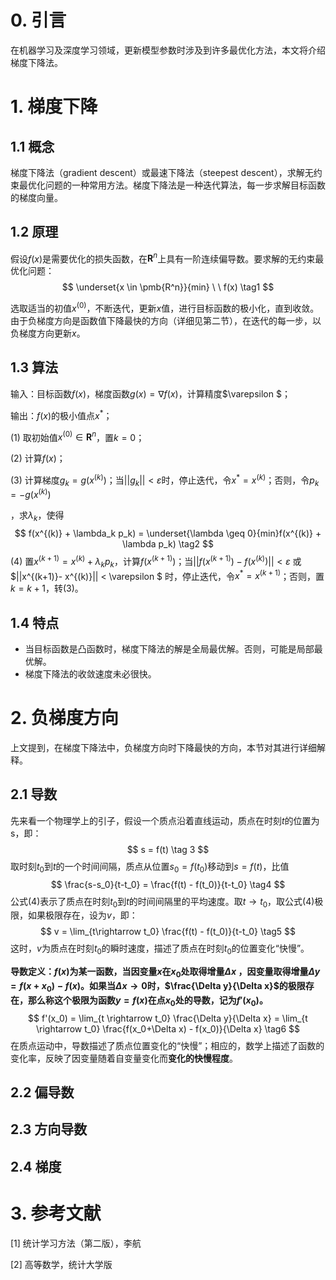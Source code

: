 # 0. 引言

在机器学习及深度学习领域，更新模型参数时涉及到许多最优化方法，本文将介绍梯度下降法。

# 1. 梯度下降

## 1.1 概念

梯度下降法（gradient descent）或最速下降法（steepest descent），求解无约束最优化问题的一种常用方法。梯度下降法是一种迭代算法，每一步求解目标函数的梯度向量。

## 1.2 原理

假设$f(x)$是需要优化的损失函数，在$\pmb{R}^n$上具有一阶连续偏导数。要求解的无约束最优化问题：
$$
\underset{x \in \pmb{R^n}}{min} \ \    f(x) \tag1
$$

选取适当的初值$x^{(0)}$，不断迭代，更新$x$值，进行目标函数的极小化，直到收敛。由于负梯度方向是函数值下降最快的方向（详细见第二节），在迭代的每一步，以负梯度方向更新$x$。

## 1.3 算法

输入：目标函数$f(x)$，梯度函数$g(x) = \nabla f(x)$，计算精度$\varepsilon $；

输出：$f(x)$的极小值点$x^*$；

(1) 取初始值$x^{(0)} \in \pmb R^n$，置$k=0$；

(2) 计算$f(x)$；

(3) 计算梯度$g_k = g(x^{(k)})$；当$||g_k|| < \varepsilon$时，停止迭代，令$x^* = x^{(k)}$；否则，令$p_k = -g(x^{(k)})$

，求$\lambda_k$，使得
$$
f(x^{(k)} + \lambda_k p_k) = \underset{\lambda \geq 0}{min}f(x^{(k)} + \lambda p_k)  \tag2
$$
(4) 置$x^{(k+1)} = x^{(k)} + \lambda_k p_k$，计算$f(x^{(k+1)})$；当$||f(x^{(k+1)})- f(x^{(k)})|| < \varepsilon$ 或$||x^{(k+1)}- x^{(k)}|| < \varepsilon $ 时，停止迭代，令$x^* = x^{(k+1)}$；否则，置$k = k + 1$，转(3)。

## 1.4 特点

* 当目标函数是凸函数时，梯度下降法的解是全局最优解。否则，可能是局部最优解。
* 梯度下降法的收敛速度未必很快。

# 2. 负梯度方向

上文提到，在梯度下降法中，负梯度方向时下降最快的方向，本节对其进行详细解释。

## 2.1 导数

先来看一个物理学上的引子，假设一个质点沿着直线运动，质点在时刻$t$的位置为s，即：
$$
s  = f(t) \tag 3
$$
取时刻$t_0$到$t$的一个时间间隔，质点从位置$s_0 = f(t_0)$移动到$s = f(t)$，比值
$$
\frac{s-s_0}{t-t_0} = \frac{f(t) - f(t_0)}{t-t_0} \tag4
$$
公式(4)表示了质点在时刻$t_0$到$t$的时间间隔里的平均速度。取$t \rightarrow t_0$，取公式(4)极限，如果极限存在，设为$v$，即：
$$
v = \lim_{t\rightarrow t_0}  \frac{f(t) - f(t_0)}{t-t_0} \tag5
$$
这时，$v$为质点在时刻$t_0$的瞬时速度，描述了质点在时刻$t_0$的位置变化“快慢”。



**导数定义：$f(x)$为某一函数，当因变量$x$在$x_0$处取得增量$\Delta x$ ，因变量取得增量$\Delta y = f(x+x_0) - f(x)$。如果当$\Delta x \rightarrow 0$时，$\frac{\Delta y}{\Delta x}$的极限存在，那么称这个极限为函数$y = f(x)$在点$x_0$处的导数，记为$f'(x_0)$。**
$$
f'(x_0) = \lim_{t \rightarrow t_0} \frac{\Delta y}{\Delta x} = \lim_{t \rightarrow t_0} \frac{f(x_0+\Delta x) - f(x_0)}{\Delta x} \tag6
$$
在质点运动中，导数描述了质点位置变化的“快慢”；相应的，数学上描述了函数的变化率，反映了因变量随着自变量变化而**变化的快慢程度**。

## 2.2 偏导数







## 2.3 方向导数



## 2.4 梯度





# 3. 参考文献

[1] 统计学习方法（第二版），李航

[2] 高等数学，统计大学版

